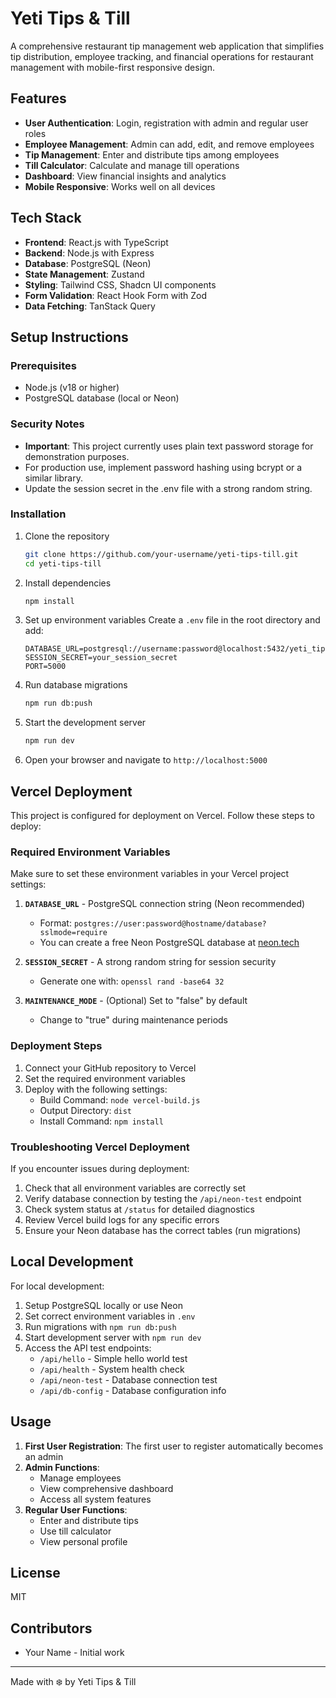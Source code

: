 # Yeti Tips & Till

A comprehensive restaurant tip management web application that simplifies tip distribution, employee tracking, and financial operations for restaurant management with mobile-first responsive design.

## Features

- **User Authentication**: Login, registration with admin and regular user roles
- **Employee Management**: Admin can add, edit, and remove employees
- **Tip Management**: Enter and distribute tips among employees
- **Till Calculator**: Calculate and manage till operations
- **Dashboard**: View financial insights and analytics
- **Mobile Responsive**: Works well on all devices

## Tech Stack

- **Frontend**: React.js with TypeScript
- **Backend**: Node.js with Express
- **Database**: PostgreSQL (Neon)
- **State Management**: Zustand
- **Styling**: Tailwind CSS, Shadcn UI components
- **Form Validation**: React Hook Form with Zod
- **Data Fetching**: TanStack Query

## Setup Instructions

### Prerequisites

- Node.js (v18 or higher)
- PostgreSQL database (local or Neon)

### Security Notes

- **Important**: This project currently uses plain text password storage for demonstration purposes.
- For production use, implement password hashing using bcrypt or a similar library.
- Update the session secret in the .env file with a strong random string.

### Installation

1. Clone the repository
   ```bash
   git clone https://github.com/your-username/yeti-tips-till.git
   cd yeti-tips-till
   ```

2. Install dependencies
   ```bash
   npm install
   ```

3. Set up environment variables
   Create a `.env` file in the root directory and add:
   ```
   DATABASE_URL=postgresql://username:password@localhost:5432/yeti_tips
   SESSION_SECRET=your_session_secret
   PORT=5000
   ```

4. Run database migrations
   ```bash
   npm run db:push
   ```

5. Start the development server
   ```bash
   npm run dev
   ```

6. Open your browser and navigate to `http://localhost:5000`

## Vercel Deployment

This project is configured for deployment on Vercel. Follow these steps to deploy:

### Required Environment Variables

Make sure to set these environment variables in your Vercel project settings:

1. **`DATABASE_URL`** - PostgreSQL connection string (Neon recommended)
   - Format: `postgres://user:password@hostname/database?sslmode=require`
   - You can create a free Neon PostgreSQL database at [neon.tech](https://neon.tech)

2. **`SESSION_SECRET`** - A strong random string for session security
   - Generate one with: `openssl rand -base64 32`

3. **`MAINTENANCE_MODE`** - (Optional) Set to "false" by default
   - Change to "true" during maintenance periods

### Deployment Steps

1. Connect your GitHub repository to Vercel
2. Set the required environment variables
3. Deploy with the following settings:
   - Build Command: `node vercel-build.js`
   - Output Directory: `dist`
   - Install Command: `npm install`

### Troubleshooting Vercel Deployment

If you encounter issues during deployment:

1. Check that all environment variables are correctly set
2. Verify database connection by testing the `/api/neon-test` endpoint
3. Check system status at `/status` for detailed diagnostics
4. Review Vercel build logs for any specific errors
5. Ensure your Neon database has the correct tables (run migrations)

## Local Development

For local development:

1. Setup PostgreSQL locally or use Neon
2. Set correct environment variables in `.env`
3. Run migrations with `npm run db:push`
4. Start development server with `npm run dev`
5. Access the API test endpoints:
   - `/api/hello` - Simple hello world test
   - `/api/health` - System health check
   - `/api/neon-test` - Database connection test
   - `/api/db-config` - Database configuration info

## Usage

1. **First User Registration**: The first user to register automatically becomes an admin
2. **Admin Functions**: 
   - Manage employees
   - View comprehensive dashboard
   - Access all system features
3. **Regular User Functions**:
   - Enter and distribute tips
   - Use till calculator
   - View personal profile

## License

MIT

## Contributors

- Your Name - Initial work

---

Made with ❄️ by Yeti Tips & Till